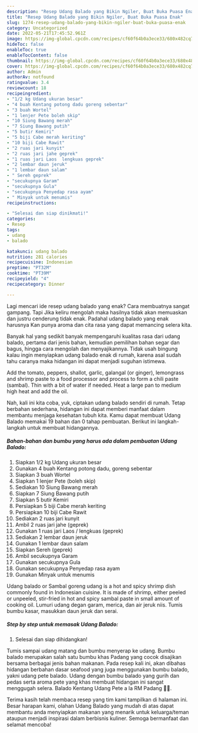 ```yaml
---
description: "Resep Udang Balado yang Bikin Ngiler, Buat Buka Puasa Enak"
title: "Resep Udang Balado yang Bikin Ngiler, Buat Buka Puasa Enak"
slug: 1274-resep-udang-balado-yang-bikin-ngiler-buat-buka-puasa-enak
category: Uncategorized
date: 2022-05-21T17:45:52.961Z
image: https://img-global.cpcdn.com/recipes/cf60f64b0a3ece33/680x482cq70/udang-balado-foto-resep-utama.jpg
hideToc: false
enableToc: true
enableTocContent: false
thumbnail: https://img-global.cpcdn.com/recipes/cf60f64b0a3ece33/680x482cq70/udang-balado-foto-resep-utama.jpg
cover: https://img-global.cpcdn.com/recipes/cf60f64b0a3ece33/680x482cq70/udang-balado-foto-resep-utama.jpg
author: Admin
authorAv: notfound
ratingvalue: 3.4
reviewcount: 18
recipeingredient:
- "1/2 kg Udang ukuran besar"
- "4 buah Kentang potong dadu goreng sebentar"
- "3 buah Wortel"
- "1 lenjer Pete boleh skip"
- "10 Siung Bawang merah"
- "7 Siung Bawang putih"
- "5 butir Kemiri"
- "5 biji Cabe merah keriting"
- "10 biji Cabe Rawit"
- "2 ruas jari kunyit"
- "2 ruas jari jahe geprek"
- "1 ruas jari Laos  lengkuas geprek"
- "2 lembar daun jeruk"
- "1 lembar daun salam"
- " Sereh geprek"
- "secukupnya Garam"
- "secukupnya Gula"
- "secukupnya Penyedap rasa ayam"
- " Minyak untuk menumis"
recipeinstructions:

- "Selesai dan siap dinikmati!"
categories:
- Resep
tags:
- udang
- balado

katakunci: udang balado 
nutrition: 281 calories
recipecuisine: Indonesian
preptime: "PT32M"
cooktime: "PT39M"
recipeyield: "4"
recipecategory: Dinner

---
```



Lagi mencari ide resep udang balado yang enak? Cara membuatnya sangat gampang. Tapi Jika keliru mengolah maka hasilnya tidak akan memuaskan dan justru cenderung tidak enak. Padahal udang balado yang enak harusnya Kan punya aroma dan cita rasa yang dapat memancing selera kita.


Banyak hal yang sedikit banyak mempengaruhi kualitas rasa dari udang balado, pertama dari jenis bahan, kemudian pemilihan bahan segar dan bagus, hingga cara mengolah dan menyajikannya. Tidak usah bingung kalau ingin menyiapkan udang balado enak di rumah, karena asal sudah tahu caranya maka hidangan ini dapat menjadi suguhan istimewa.

Add the tomato, peppers, shallot, garlic, galangal (or ginger), lemongrass and shrimp paste to a food processor and process to form a chili paste (sambal). Thin with a bit of water if needed. Heat a large pan to medium high heat and add the oil.


Nah, kali ini kita coba, yuk, ciptakan udang balado sendiri di rumah. Tetap berbahan sederhana, hidangan ini dapat memberi manfaat dalam membantu menjaga kesehatan tubuh kita. Kamu dapat membuat Udang Balado memakai 19 bahan dan 0 tahap pembuatan. Berikut ini langkah-langkah untuk membuat hidangannya.

<!--inarticleads1-->

##### Bahan-bahan dan bumbu yang harus ada dalam pembuatan Udang Balado:

1. Siapkan 1/2 kg Udang ukuran besar
1. Gunakan 4 buah Kentang potong dadu, goreng sebentar
1. Siapkan 3 buah Wortel
1. Siapkan 1 lenjer Pete (boleh skip)
1. Sediakan 10 Siung Bawang merah
1. Siapkan 7 Siung Bawang putih
1. Siapkan 5 butir Kemiri
1. Persiapkan 5 biji Cabe merah keriting
1. Persiapkan 10 biji Cabe Rawit
1. Sediakan 2 ruas jari kunyit
1. Ambil 2 ruas jari jahe (geprek)
1. Gunakan 1 ruas jari Laos / lengkuas (geprek)
1. Sediakan 2 lembar daun jeruk
1. Gunakan 1 lembar daun salam
1. Siapkan  Sereh (geprek)
1. Ambil secukupnya Garam
1. Gunakan secukupnya Gula
1. Gunakan secukupnya Penyedap rasa ayam
1. Gunakan  Minyak untuk menumis


Udang balado or Sambal goreng udang is a hot and spicy shrimp dish commonly found in Indonesian cuisine. It is made of shrimp, either peeled or unpeeled, stir-fried in hot and spicy sambal paste in small amount of cooking oil. Lumuri udang degan garam, merica, dan air jeruk niis. Tumis bumbu kasar, masukkan daun jeruk dan serai. 

<!--inarticleads2-->

##### Step by step untuk memasak Udang Balado:


1. Selesai dan siap dihidangkan!

Tumis sampai udang matang dan bumbu menyerap ke udang. Bumbu balado merupakan salah satu bumbu khas Padang yang cocok disajikan bersama berbagai jenis bahan makanan. Pada resep kali ini, akan dibahas hidangan berbahan dasar seafood yang juga menggunakan bumbu balado, yakni udang pete balado. Udang dengan bumbu balado yang gurih dan pedas serta aroma pete yang khas membuat hidangan ini sangat menggugah selera. Balado Kentang Udang Pete a la RM Padang 👍🏼. 

Terima kasih telah membaca resep yang tim kami tampilkan di halaman ini. Besar harapan kami, olahan Udang Balado yang mudah di atas dapat membantu anda menyiapkan makanan yang menarik untuk keluarga/teman ataupun menjadi inspirasi dalam berbisnis kuliner. Semoga bermanfaat dan selamat mencoba!
